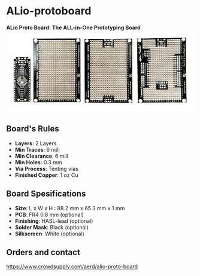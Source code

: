 # ALio-protoboard
**ALio Proto Board: The ALL-in-One Prototyping Board**
![ALio boards](img/alio-bundle-2-small.jpg)

## Board's Rules
* **Layers**: 2 Layers
* **Min Traces**: 6 mill
* **Min Clearance**: 6 mill
* **Min Holes**: 0.3 mm
* **Via Process**: Tenting vias
* **Finished Copper**: 1 oz Cu

## Board Spesifications
* **Size**: L x W x H : 88.2 mm x 65.3 mm x 1 mm
* **PCB**: FR4 0.8 mm (optional)
* **Finishing**: HASL-lead (optional)
* **Solder Mask**: Black (optional)
* **Silkscreen**: White (optional)

## Orders and contact
https://www.crowdsupply.com/aerd/alio-proto-board
